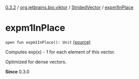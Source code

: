 [0.3.2](../../index.md) / [org.jetbrains.bio.viktor](../index.md) / [StridedVector](index.md) / [expm1InPlace](.)

# expm1InPlace

`open fun expm1InPlace(): Unit` [(source)](https://github.com/JetBrains-Research/viktor/blob/0.3.2/src/main/kotlin/org/jetbrains/bio/viktor/StridedVector.kt#L255)

Computes exp(x) - 1 for each element of this vector.

Optimized for dense vectors.

**Since**
0.3.0

